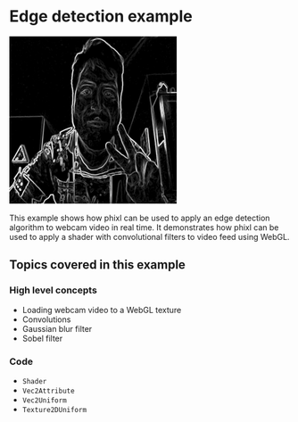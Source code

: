 # Edge detection example

<img src="./screenshot.png" width="300">

This example shows how phixl can be used to apply an edge detection algorithm to webcam video in real time.
It demonstrates how phixl can be used to apply a shader with convolutional filters to video feed using WebGL.

## Topics covered in this example

### High level concepts

- Loading webcam video to a WebGL texture
- Convolutions
- Gaussian blur filter
- Sobel filter

### Code

- `Shader`
- `Vec2Attribute`
- `Vec2Uniform`
- `Texture2DUniform`
